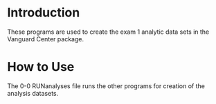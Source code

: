# Introduction
These programs are used to create the exam 1 analytic data sets in the Vanguard Center package. 

# How to Use
The 0-0 RUNanalyses file runs the other programs for creation of the analysis datasets.
